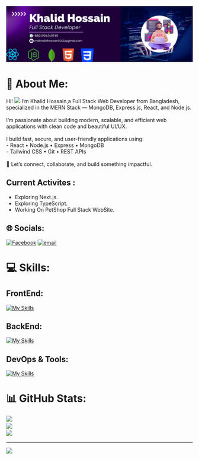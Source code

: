 <img src="https://github.com/khalidhossain5000/khalidhossain5000/blob/main/updated-git-banner.png"/>

# 💫 About Me:
Hi! <a href="https://www.gautamkrishnar.com/"><img src="https://media.giphy.com/media/hvRJCLFzcasrR4ia7z/giphy.gif" width="3%"></a>  I’m Khalid Hossain,a Full Stack Web Developer from Bangladesh, specialized in the MERN Stack — MongoDB, Express.js, React, and Node.js.<br><br>I’m passionate about building modern, scalable, and efficient web applications with clean code and beautiful UI/UX.<br><br>I build fast, secure, and user-friendly applications using:<br> - React • Node.js • Express • MongoDB  <br>- Tailwind CSS • Git • REST APIs<br><br>🚀 Let’s connect, collaborate, and build something impactful.<br>

## Current Activites :

- Exploring Next.js.
- Exploring TypeScript.
- Working On PetShop Full Stack WebSite.

## 🌐 Socials:
[![Facebook](https://img.shields.io/badge/Facebook-%231877F2.svg?logo=Facebook&logoColor=white)](https://facebook.com/https://www.facebook.com/profile.php?id=61576933233453) [![email](https://img.shields.io/badge/Email-D14836?logo=gmail&logoColor=white)](mailto:mdkhalidhossain5000@gmail.com) 

# 💻 Skills:
 ## FrontEnd:
 [![My Skills](https://skillicons.dev/icons?i=html,css,js,react,tailwind&theme=dark)](https://skillicons.dev)

 ## BackEnd:
 [![My Skills](https://skillicons.dev/icons?i=nodejs,express,mongodb&theme=dark)](https://skillicons.dev)

 ## DevOps & Tools:
 [![My Skills](https://skillicons.dev/icons?i=firebase,vite,git,github,netlify,vercel,npm,gitlab,ai,pnpm&theme=dark)](https://skillicons.dev)

 
# 📊 GitHub Stats:
![](https://github-readme-stats.vercel.app/api?username=khalidhossain5000&theme=dark&hide_border=false&include_all_commits=false&count_private=false)<br/>
![](https://nirzak-streak-stats.vercel.app/?user=khalidhossain5000&theme=dark&hide_border=false)<br/>
![](https://github-readme-stats.vercel.app/api/top-langs/?username=khalidhossain5000&theme=dark&hide_border=false&include_all_commits=false&count_private=false&layout=compact)

---
[![](https://visitcount.itsvg.in/api?id=khalidhossain5000&icon=0&color=0)](https://visitcount.itsvg.in)

<!-- Proudly created with GPRM ( https://gprm.itsvg.in ) -->
